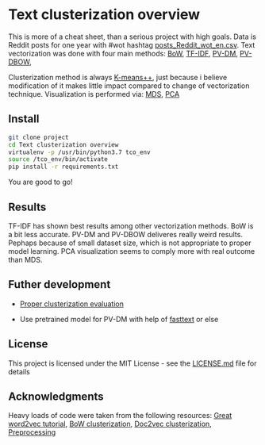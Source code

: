# Text clusterization overview

This is more of a cheat sheet, than a serious project with high goals.
Data is Reddit posts for one year with #wot hashtag [posts_Reddit_wot_en.csv](https://github.com/).
Text vectorization was done with four main methods:
[BoW](https://scikit-learn.org/stable/modules/generated/sklearn.feature_extraction.text.CountVectorizer.html),
[TF-IDF](https://scikit-learn.org/stable/modules/generated/sklearn.feature_extraction.text.TfidfVectorizer.html),
[PV-DM](https://cs.stanford.edu/~quocle/paragraph_vector.pdf),
[PV-DBOW](https://cs.stanford.edu/~quocle/paragraph_vector.pdf),

Clusterization method is always [K-means++](https://en.wikipedia.org/wiki/K-means%2B%2B), just because i believe
modification of it makes little impact compared to change of vectorization technique.
Visualization is performed via:
[MDS](https://en.wikipedia.org/wiki/Multidimensional_scaling),
[PCA](https://scikit-learn.org/stable/modules/generated/sklearn.decomposition.PCA.html)

## Install

```bash
git clone project
cd Text clusterization overview
virtualenv -p /usr/bin/python3.7 tco_env
source /tco_env/bin/activate
pip install -r requirements.txt
```

You are good to go!

## Results

TF-IDF has shown best results among other vectorization methods.
BoW is a bit less accurate.
PV-DM and PV-DBOW deliveres really weird results. Pephaps because of small dataset
size, which is not appropriate to proper model learning.
PCA visualization seems to comply more with real outcome than MDS.

## Futher development

- [Proper clusterization evaluation](https://en.wikipedia.org/wiki/Cluster_analysis#Evaluation_and_assessment)

- Use pretrained model for PV-DM with help of [fasttext](https://github.com/facebookresearch/fastText) or else

## License

This project is licensed under the MIT License - see the [LICENSE.md](https://github.com/) file for details

## Acknowledgments

Heavy loads of code were taken from the following resources:
[Great word2vec tutorial](https://www.kaggle.com/pierremegret/gensim-word2vec-tutorial),
[BoW clusterization](http://brandonrose.org/clustering),
[Doc2vec clusterization](https://medium.com/@ermolushka/text-clusterization-using-python-and-doc2vec-8c499668fa61),
[Preprocessing](https://medium.com/@datamonsters/text-preprocessing-in-python-steps-tools-and-examples-bf025f872908)
